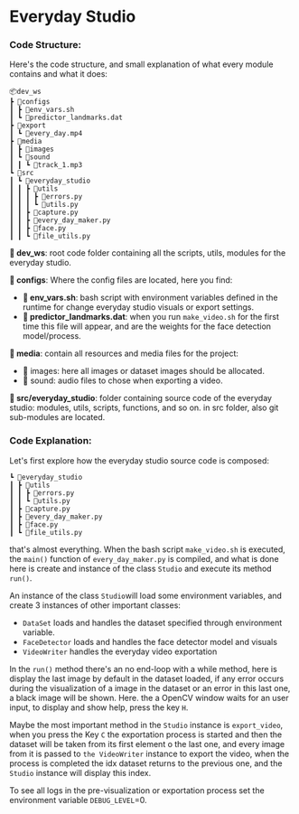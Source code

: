 
# **Everyday Studio**

### **Code Structure:**

Here's the code structure, and small explanation of what every module contains and what it does:

    📦dev_ws
    ┣ 📂configs
    ┃ ┣ 📜env_vars.sh
    ┃ ┗ 📜predictor_landmarks.dat
    ┣ 📂export
    ┃ ┗ 📜every_day.mp4
    ┣ 📂media
    ┃ ┣ 📂images
    ┃ ┗ 📂sound
    ┃ ┃ ┗ 📜track_1.mp3
    ┗ 📂src
    ┃ ┗ 📂everyday_studio
    ┃ ┃ ┣ 📂utils
    ┃ ┃ ┃ ┣ 📜errors.py
    ┃ ┃ ┃ ┗ 📜utils.py
    ┃ ┃ ┣ 📜capture.py
    ┃ ┃ ┣ 📜every_day_maker.py
    ┃ ┃ ┣ 📜face.py
    ┃ ┃ ┗ 📜file_utils.py

**📂 dev_ws**: root code folder containing all the scripts, utils, modules for the everyday studio. 

**📂 configs**: Where the config files are located, here you find:
* **📜 env_vars.sh**: bash script with environment variables defined in the runtime for change everyday studio visuals or export settings.
* **📜 predictor_landmarks.dat**: when you run `make_video.sh` for the first time this file will appear, and are the weights for the face detection model/process.

**📂 media**: contain all resources and media files for the project:
* 📂 images: here all images or dataset images should be allocated.
* 📂 sound: audio files to chose when exporting a video.

**📂 src/everyday_studio**: folder containing source code of the everyday studio: modules, utils, scripts, functions, and so on. in src folder, also git sub-modules are located.


### **Code Explanation:**

Let's first explore how the everyday studio source code is composed: 

    ┗ 📂everyday_studio
    ┃ ┣ 📂utils
    ┃ ┃ ┣ 📜errors.py
    ┃ ┃ ┗ 📜utils.py
    ┃ ┣ 📜capture.py
    ┃ ┣ 📜every_day_maker.py
    ┃ ┣ 📜face.py
    ┃ ┗ 📜file_utils.py

that's almost everything. When the bash script `make_video.sh` is executed, the `main()` function of `every_day_maker.py` is compiled, and what is done here is create and instance of the class `Studio` and execute its method `run()`.

An instance of the class `Studio`will load some environment variables, and create 3 instances of other important classes: 
* `DataSet` loads and handles the dataset specified through environment variable.
* `FaceDetector` loads and handles the face detector model and visuals
* `VideoWriter` handles the everyday video exportation 

In the `run()` method there's an no end-loop with a while method, here is display the last image by default in the dataset loaded, if any error occurs during the visualization of a image in the dataset or an error in this last one, a black image will be shown. Here. the a OpenCV window waits for an user input, to display and show help, press the key `H`.

Maybe the most important method in the `Studio` instance is `export_video`, when you press the Key `C` the exportation process is started and then the dataset will be taken from its first element o the last one, and every image from it is passed to `the VideoWriter` instance to export the video, when the process is completed the idx dataset returns to the previous one, and the `Studio` instance will display this index. 

To see all logs in the pre-visualization or exportation process set the environment variable `DEBUG_LEVEL`=0.
